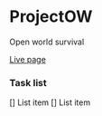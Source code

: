 # ProjectOW
Open world survival

[Live page](https://marcoscalvi.github.io/ProjectOW/)
### Task list
[] List item
[] List item
